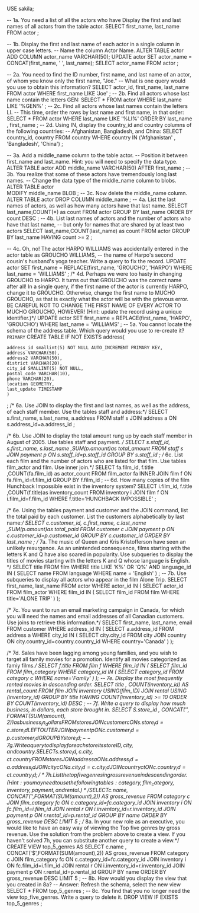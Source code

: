 USE sakila;


-- 1a. You need a list of all the actors who have Display the first and last names of all actors from the table actor.
SELECT first_name, last_name 
FROM actor
;

-- 1b. Display the first and last name of each actor in a single column in upper case letters. 
-- Name the column Actor Name.
ALTER TABLE actor 
ADD COLUMN actor_name VARCHAR(50);
UPDATE actor 
SET actor_name = CONCAT(first_name, ' ', last_name);
SELECT actor_name
FROM actor
;

-- 2a. You need to find the ID number, first name, and last name of an actor, of whom you know only the first name, "Joe." 
-- What is one query would you use to obtain this information?
SELECT actor_id, first_name, last_name
FROM actor
WHERE first_name LIKE 'Joe'
;
-- 2b. Find all actors whose last name contain the letters GEN:
SELECT *
FROM actor
WHERE last_name LIKE '%GEN%'
;
-- 2c. Find all actors whose last names contain the letters LI. 
-- This time, order the rows by last name and first name, in that order:
SELECT *
FROM actor
WHERE last_name LIKE '%LI%'
ORDER BY last_name , first_name
;
-- 2d. Using IN, display the country_id and country columns of the following countries: 
-- Afghanistan, Bangladesh, and China:
SELECT country_id, country
FROM country
WHERE country IN ('Afghanistan' , 'Bangladesh', 'China')
;

-- 3a. Add a middle_name column to the table actor. 
-- Position it between first_name and last_name. Hint: you will need to specify the data type.
ALTER TABLE actor
	ADD middle_name VARCHAR(50)
    AFTER first_name
;
-- 3b. You realize that some of these actors have tremendously long last names. 
-- Change the data type of the middle_name column to blobs.
ALTER TABLE actor	
	MODIFY middle_name BLOB
;
-- 3c. Now delete the middle_name column.
ALTER TABLE actor
DROP COLUMN middle_name
;
-- 4a. List the last names of actors, as well as how many actors have that last name.
SELECT last_name,COUNT(*) as count
FROM actor
GROUP BY last_name
ORDER BY count DESC
;
-- 4b. List last names of actors and the number of actors who have that last name, 
-- but only for names that are shared by at least two actors
SELECT last_name,COUNT(last_name) as count
FROM actor
GROUP BY last_name
HAVING count >= 2
;

-- 4c. Oh, no! The actor HARPO WILLIAMS was accidentally entered in the actor table as GROUCHO WILLIAMS, 
-- the name of Harpo's second cousin's husband's yoga teacher. Write a query to fix the record.
UPDATE actor
SET first_name =  REPLACE(first_name, 'GROUCHO', 'HARPO')
WHERE last_name = 'WILLIAMS'
;
/* 4d. Perhaps we were too hasty in changing GROUCHO to HARPO. 
 It turns out that GROUCHO was the correct name after all! 
 In a single query, if the first name of the actor is currently HARPO, change it to GROUCHO. 
 Otherwise, change the first name to MUCHO GROUCHO, as that is exactly what the actor will be with the grievous error. 
 BE CAREFUL NOT TO CHANGE THE FIRST NAME OF EVERY ACTOR TO MUCHO GROUCHO, HOWEVER! 
 (Hint: update the record using a unique identifier.)*/
UPDATE actor
SET first_name =  REPLACE(first_name, 'HARPO', 'GROUCHO')
WHERE last_name = 'WILLIAMS'
;
-- 5a. You cannot locate the schema of the address table. Which query would you use to re-create it?`PRIMARY`
CREATE TABLE IF NOT EXISTS address(
	
	address_id smallint(5) NOT NULL AUTO_INCREMENT PRIMARY KEY,
	address VARCHAR(50),
	address2 VARCHAR(50),
	district VARCHAR(20),
	city_id SMALLINT(5) NOT NULL,
	postal_code VARCHAR(10),
	phone VARCHAR(20),
	location GEOMETRY,
	last_update TIMESTAMP
	)
;
/* 6a. Use JOIN to display the first and last names, as well as the address, of each staff member. 
Use the tables staff and address:*/
SELECT s.first_name, s.last_name, a.address
FROM staff s
JOIN address a
ON s.address_id=a.address_id
;

/* 6b. Use JOIN to display the total amount rung up by each staff member in August of 2005. 
Use tables staff and payment. */
SELECT s.staff_id, s.first_name, s.last_name
,SUM(p.amount)as total_amount
FROM staff s
JOIN payment p
  ON s.staff_id=p.staff_id
GROUP BY s.staff_id
;
/* 6c. List each film and the number of actors who are listed for that film. Use tables film_actor and film. 
Use inner join.*/
SELECT fa.film_id, f.title
,COUNT(fa.film_id) as actor_count
FROM film_actor fa
INNER JOIN film f
  ON fa.film_id=f.film_id
GROUP BY f.film_id
;
-- 6d. How many copies of the film Hunchback Impossible exist in the inventory system?
SELECT i.film_id, f.title
,COUNT(f.title)as inventory_count
FROM inventory i
JOIN film f
  ON i.film_id=f.film_id
WHERE f.title='HUNCHBACK IMPOSSIBLE'
;

/* 6e. Using the tables payment and customer and the JOIN command, list the total paid by each customer. 
List the customers alphabetically by last name:*/
SELECT c.customer_id, c.first_name, c.last_name
,SUM(p.amount)as total_paid
FROM customer c
JOIN payment p
  ON c.customer_id=p.customer_id
GROUP BY c.customer_id
ORDER BY last_name
;
/* 7a. The music of Queen and Kris Kristofferson have seen an unlikely resurgence. 
As an unintended consequence, films starting with the letters K and Q have also soared in popularity. 
Use subqueries to display the titles of movies starting with the letters K and Q whose language is English. */
SELECT title 
FROM film
WHERE title LIKE 'K%' OR 'Q%'
AND language_id IN
  (
  SELECT name 
  FROM language
  WHERE name = 'English'
  )
;
-- 7b. Use subqueries to display all actors who appear in the film Alone Trip.
SELECT first_name, last_name
FROM actor
WHERE actor_id IN (
    SELECT actor_id 
    FROM film_actor
    WHERE film_id IN
    (
    SELECT film_id 
    FROM film
    WHERE title='ALONE TRIP'
    )
);
    
/* 7c. You want to run an email marketing campaign in Canada, 
for which you will need the names and email addresses of all Canadian customers. 
Use joins to retrieve this information.*/
SELECT first_name, last_name, email
FROM customer 
WHERE address_id IN (
	SELECT a.address_id
    FROM address a 
    WHERE city_id IN (
    SELECT city.city_id
    FROM city
    JOIN country
    ON city.country_id=country.country_id
    WHERE country='Canada'
    )
);

/* 7d. Sales have been lagging among young families, and you wish to target all family movies for a promotion. 
Identify all movies categorized as famiy films.*/
SELECT f.title
FROM film f
WHERE film_id IN (
	SELECT film_id
    FROM film_category 
    WHERE category_id IN (
    SELECT category_id
    FROM category c 
    WHERE name='Family'
    )
);
-- 7e. Display the most frequently rented movies in descending order.
SELECT title
, COUNT(inventory_id) AS rental_count
FROM film
JOIN inventory
USING(film_ID)
JOIN rental
USING (inventory_id)
GROUP BY title
HAVING COUNT(inventory_id) >= 10
ORDER BY COUNT(inventory_id) DESC
;
-- 7f. Write a query to display how much business, in dollars, each store brought in.
SELECT S.store_id
, CONCAT('$',FORMAT(SUM(amount),2)) as business_in_dollars 
FROM store s
JOIN customer c
ON s.store_id=c.store_id
LEFT OUTER JOIN payment p
ON c.customer_id=p.customer_id
GROUP BY store_id
;
-- 7g. Write a query to display for each store its store ID, city, and country.
SELECT s.store_id, c.city, ct.country
FROM store s
JOIN address a
ON s.address_id=a.address_id
JOIN city c
ON a.city_id=c.city_id
JOIN country ct
ON c.country_id=ct.country_id
;
/* 7h. List the top five genres in gross revenue in descending order. 
(Hint: you may need to use the following tables: category, film_category, inventory, payment, and rental.)*/
SELECT c.name
, CONCAT('$',FORMAT(SUM(amount),2)) AS gross_revenue 
FROM category c 
JOIN film_category fc
ON c.category_id=fc.category_id
JOIN inventory i
ON fc.film_id=i.film_id
JOIN rental r
ON i.inventory_id=r.inventory_id
JOIN payment p 
ON r.rental_id=p.rental_id
GROUP BY name
ORDER BY gross_revenue DESC
LIMIT 5
;
/* 8a. In your new role as an executive, you would like to have an easy way of viewing the Top five genres 
by gross revenue. Use the solution from the problem above to create a view. 
If you haven't solved 7h, you can substitute another query to create a view.*/
CREATE VIEW top_5_genres AS
SELECT c.name
, CONCAT('$',FORMAT(SUM(amount),2)) AS gross_revenue 
FROM category c 
JOIN film_category fc
ON c.category_id=fc.category_id
JOIN inventory i
ON fc.film_id=i.film_id
JOIN rental r
ON i.inventory_id=r.inventory_id
JOIN payment p 
ON r.rental_id=p.rental_id
GROUP BY name
ORDER BY gross_revenue DESC
LIMIT 5
;
-- 8b. How would you display the view that you created in 8a?
-- Answer: Refresh the schema, select the new view
SELECT * 
FROM top_5_genres
;
-- 8c. You find that you no longer need the view top_five_genres. Write a query to delete it.
DROP VIEW IF EXISTS top_5_genres
;